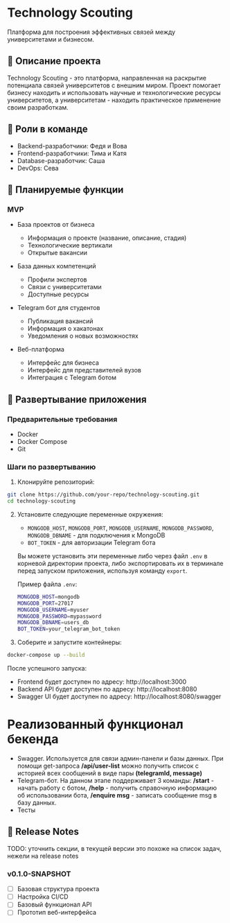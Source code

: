# Technology Scouting

Платформа для построения эффективных связей между университетами и бизнесом.

## 🎯 Описание проекта

Technology Scouting - это платформа, направленная на раскрытие потенциала связей университетов с внешним миром. Проект помогает бизнесу находить и использовать научные и технологические ресурсы университетов, а университетам - находить практическое применение своим разработкам.

## 👥 Роли в команде

- Backend-разработчики: Федя и Вова
- Frontend-разработчики: Тима и Катя
- Database-разработчик: Саша
- DevOps: Сева

## 🚀 Планируемые функции

### MVP
- База проектов от бизнеса
  - Информация о проекте (название, описание, стадия)
  - Технологические вертикали
  - Открытые вакансии
  
- База данных компетенций
  - Профили экспертов
  - Связи с университетами
  - Доступные ресурсы
  
- Telegram бот для студентов
  - Публикация вакансий
  - Информация о хакатонах
  - Уведомления о новых возможностях

- Веб-платформа
  - Интерфейс для бизнеса
  - Интерфейс для представителей вузов
  - Интеграция с Telegram ботом

## 🐳 Развертывание приложения

### Предварительные требования
- Docker
- Docker Compose
- Git

### Шаги по развертыванию

1. Клонируйте репозиторий:
```bash
git clone https://github.com/your-repo/technology-scouting.git
cd technology-scouting
```

2. Установите следующие переменные окружения:
   - `MONGODB_HOST`, `MONGODB_PORT`, `MONGODB_USERNAME`, `MONGODB_PASSWORD`, `MONGODB_DBNAME` - для подключения к MongoDB
   - `BOT_TOKEN` - для авторизации Telegram бота

   Вы можете установить эти переменные либо через файл `.env` в корневой директории проекта, либо экспортировать их в терминале перед запуском приложения, используя команду `export`.

   Пример файла `.env`:
   ```bash
   MONGODB_HOST=mongodb
   MONGODB_PORT=27017
   MONGODB_USERNAME=myuser
   MONGODB_PASSWORD=mypassword
   MONGODB_DBNAME=users_db
   BOT_TOKEN=your_telegram_bot_token
   ```

3. Соберите и запустите контейнеры:
```bash
docker-compose up --build
```

После успешного запуска:
- Frontend будет доступен по адресу: http://localhost:3000
- Backend API будет доступен по адресу: http://localhost:8080
- Swagger UI будет доступен по адресу: http://localhost:8080/swagger


# Реализованный функционал бекенда
- Swagger. Используется для связи админ-панели и базы данных. При помощи get-запроса **/api/user-list** можно получить список с историей всех сообщений в виде пары **(telegramId, message)**
- Telegram-бот. На данном этапе поддерживает 3 команды:
**/start** - начать работу с ботом, **/help** - получить справочную информацию об использовании бота, **/enquire msg** - записать сообщение msg в базу данных.
- Тесты


## 📝 Release Notes

TODO: уточнить секции, в текущей версии это похоже на список задач, нежели на release notes

### v0.1.0-SNAPSHOT
- [ ] Базовая структура проекта
- [ ] Настройка CI/CD
- [ ] Базовый функционал API
- [ ] Прототип веб-интерфейса
